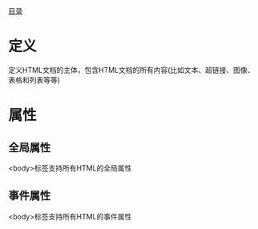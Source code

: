 [目录](../目录.md)

# 定义
定义HTML文档的主体，包含HTML文档的所有内容(比如文本、超链接、图像、表格和列表等等)

# 属性
## 全局属性
\<body\>标签支持所有HTML的全局属性

## 事件属性
\<body\>标签支持所有HTML的事件属性
